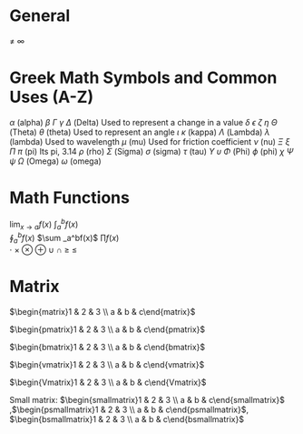 # General
$\not=$ 
$\infty$
# Greek Math Symbols and Common Uses (A-Z)     
$\alpha$ (alpha) 
$\beta$
$\Gamma$
$\gamma$
$\Delta$ (Delta) Used to represent a change in a value 
$\delta$
$\epsilon$
$\zeta$
$\eta$
$\Theta$ (Theta)
$\theta$ (theta) Used to represent an angle 
$\iota$
$\kappa$ (kappa)
$\Lambda$ (Lambda)
$\lambda$ (lambda) Used to wavelength 
$\mu$ (mu) Used for friction coefficient
$\nu$ (nu)
$\Xi$ 
$\xi$ 
$\Pi$ 
$\pi$ (pi) Its pi, 3.14
$\rho$ (rho)
$\Sigma$ (Sigma)
$\sigma$ (sigma)
$\tau$ (tau)
$\Upsilon$ 
$\upsilon$ 
$\Phi$ (Phi)
$\phi$ (phi)
$\chi$ 
$\Psi$ 
$\psi$ 
$\Omega$ (Omega) 
$\omega$ (omega) 
# Math Functions
$\lim _{x \to a} f(x)$
$\int _{a}^{b}f(x)$      
$\oint _a^bf(x)$ 
$\sum _a^bf(x)$ 
$\prod f(x)$  
$\cdot$ 
$\times$
$\otimes$
$\oplus$
$\cup$
$\cap$
$\ge$ 
$\le$

# Matrix 

$\begin{matrix}1 & 2 & 3 \\ a & b & c\end{matrix}$ 

$\begin{pmatrix}1 & 2 & 3 \\ a & b & c\end{pmatrix}$ 

$\begin{bmatrix}1 & 2 & 3 \\ a & b & c\end{bmatrix}$ 

$\begin{vmatrix}1 & 2 & 3 \\ a & b & c\end{vmatrix}$ 

$\begin{Vmatrix}1 & 2 & 3 \\ a & b & c\end{Vmatrix}$ 

Small matrix: $\begin{smallmatrix}1 & 2 & 3 \\ a & b & c\end{smallmatrix}$  ,$\begin{psmallmatrix}1 & 2 & 3 \\ a & b & c\end{psmallmatrix}$, $\begin{bsmallmatrix}1 & 2 & 3 \\ a & b & c\end{bsmallmatrix}$ 

